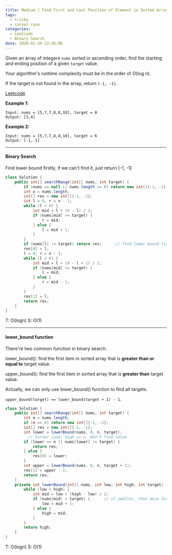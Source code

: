 ```yaml
---
title: Medium | Find First and Last Position of Element in Sorted Array 34
tags:
  - tricky
  - corner case
categories:
  - Leetcode
  - Binary Search
date: 2020-01-29 23:36:00
---
```


Given an array of integers `nums` sorted in ascending order, find the starting and ending position of a given `target` value.

Your algorithm's runtime complexity must be in the order of *O*(log *n*).

If the target is not found in the array, return `[-1, -1]`.

[Leetcode](https://leetcode.com/problems/find-first-and-last-position-of-element-in-sorted-array/)

<!--more-->

**Example 1:**

```
Input: nums = [5,7,7,8,8,10], target = 8
Output: [3,4]
```

**Example 2:**

```
Input: nums = [5,7,7,8,8,10], target = 6
Output: [-1,-1]
```

---

#### Binary Search

Find lower bound firstly, if we can't find it, just return [-1, -1]

```java
class Solution {
    public int[] searchRange(int[] nums, int target) {
        if (nums == null || nums.length == 0) return new int[]{-1, -1};
        int n = nums.length;
        int[] res = new int[]{-1, -1};
        int l = 0, r = n - 1;
        while (l < r) {
            int mid = l + (r - l) / 2;
            if (nums[mid] >= target) {
                r = mid;
            } else {
                l = mid + 1;
            }
        }
        if (nums[l] != target) return res;		// find lower bound first
        res[0] = l;
        l = 0; r = n - 1;
        while (l < r) {
            int mid = l + (r - l + 1) / 2;
            if (nums[mid] <= target) {
                l = mid;
            } else {
                r = mid - 1;
            }
        }
        res[1] = l;
        return res;
    }
}
```

T: O(logn)		S: O(1)

---

#### lower_bound function

There're two common function in binary search.

lower_bound(): find the first item in sorted array that is **greater than or equal to** target value.

upper_bound(): find the first item in sorted array that is **greater than** target value.

Actually, we can only use lower_bound() function to find all targets.

`upper_bound(target) == lower_bound(target + 1) - 1`.

```java
class Solution {
    public int[] searchRange(int[] nums, int target) {
        int n = nums.length;
        if (n == 0) return new int[]{-1, -1};
        int[] res = new int[]{-1, -1};
        int lower = lowerBound(nums, 0, n, target);
	      // Corner case: high == n, don't find value
        if (lower == n || nums[lower] != target) {      
            return res;
        } else {
            res[0] = lower;
        }
        int upper = lowerBound(nums, 0, n, target + 1);
        res[1] = upper - 1;
        return res;
    }
    private int lowerBound(int[] nums, int low, int high, int target) {
        while (low < high) {
            int mid = low + (high - low) / 2;
            if (nums[mid] < target) {      // if smaller, then move forward.         
                low = mid + 1;
            } else {
                high = mid;              
            }
        }
        return high;       
    }
}
```

T: O(logn)		S: O(1)